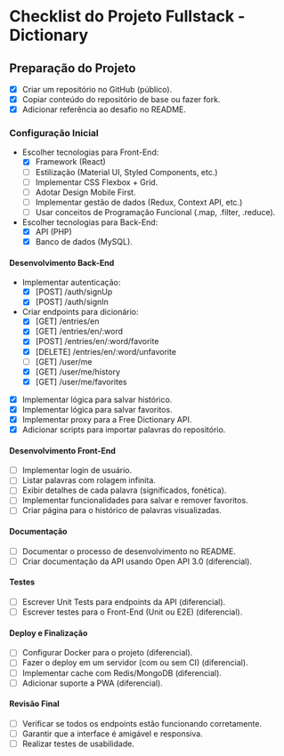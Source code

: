 
# Checklist do Projeto Fullstack - Dictionary

## Preparação do Projeto

- [x] Criar um repositório no GitHub (público).
- [x] Copiar conteúdo do repositório de base ou fazer fork.
- [x] Adicionar referência ao desafio no README.

### Configuração Inicial

- Escolher tecnologias para Front-End:
  - [x] Framework (React)
  - [ ] Estilização (Material UI, Styled Components, etc.)
  - [ ] Implementar CSS Flexbox + Grid.
  - [ ] Adotar Design Mobile First.
  - [ ] Implementar gestão de dados (Redux, Context API, etc.)
  - [ ] Usar conceitos de Programação Funcional (.map, .filter, .reduce).

- Escolher tecnologias para Back-End:
  - [x] API (PHP)
  - [x] Banco de dados (MySQL).

#### Desenvolvimento Back-End

- Implementar autenticação:
  - [x] [POST] /auth/signUp
  - [x] [POST] /auth/signIn
- Criar endpoints para dicionário:
  - [x] [GET] /entries/en
  - [x] [GET] /entries/en/:word
  - [x] [POST] /entries/en/:word/favorite
  - [x] [DELETE] /entries/en/:word/unfavorite
  - [ ] [GET] /user/me
  - [x] [GET] /user/me/history
  - [x] [GET] /user/me/favorites
- [x] Implementar lógica para salvar histórico.
- [x] Implementar lógica para salvar favoritos.
- [x] Implementar proxy para a Free Dictionary API.
- [x] Adicionar scripts para importar palavras do repositório.

#### Desenvolvimento Front-End

- [ ] Implementar login de usuário.
- [ ] Listar palavras com rolagem infinita.
- [ ] Exibir detalhes de cada palavra (significados, fonética).
- [ ] Implementar funcionalidades para salvar e remover favoritos.
- [ ] Criar página para o histórico de palavras visualizadas.

#### Documentação

- [ ] Documentar o processo de desenvolvimento no README.
- [ ] Criar documentação da API usando Open API 3.0 (diferencial).

#### Testes

- [ ] Escrever Unit Tests para endpoints da API (diferencial).
- [ ] Escrever testes para o Front-End (Unit ou E2E) (diferencial).

#### Deploy e Finalização

- [ ] Configurar Docker para o projeto (diferencial).
- [ ] Fazer o deploy em um servidor (com ou sem CI) (diferencial).
- [ ] Implementar cache com Redis/MongoDB (diferencial).
- [ ] Adicionar suporte a PWA (diferencial).

#### Revisão Final

- [ ] Verificar se todos os endpoints estão funcionando corretamente.
- [ ] Garantir que a interface é amigável e responsiva.
- [ ] Realizar testes de usabilidade.
